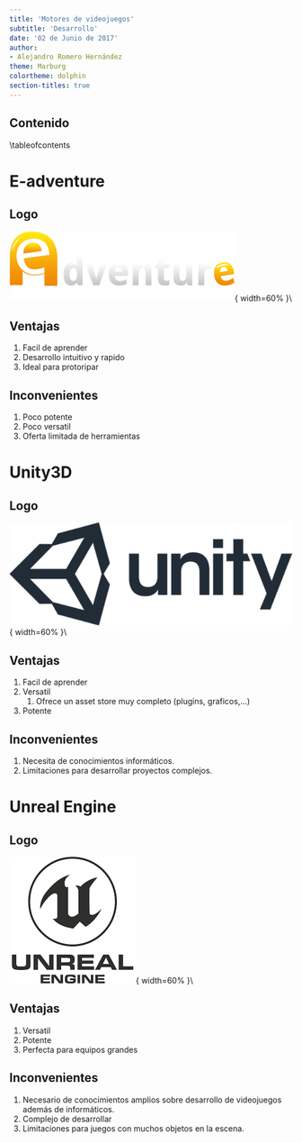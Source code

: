 ```yaml
---
title: 'Motores de videojuegos'
subtitle: 'Desarrollo'
date: '02 de Junio de 2017'
author:
- Alejandro Romero Hernández
theme: Marburg
colortheme: dolphin
section-titles: true
---
```


## Contenido

\tableofcontents

# E-adventure

## Logo

![Primer ejemplo JavaScript](logoeAd1.5.png){ width=60% }\ 

## Ventajas

1. Facil de aprender
2. Desarrollo intuitivo y rapido
3. Ideal para protoripar

## Inconvenientes

1. Poco potente
2. Poco versatil
3. Oferta limitada de herramientas

# Unity3D

## Logo

![Primer ejemplo JavaScript](unity-logo.png){ width=60% }\ 

## Ventajas

1. Facil de aprender
2. Versatil
	1. Ofrece un asset store muy completo (plugins, graficos,...)
3. Potente

## Inconvenientes

1. Necesita de conocimientos informáticos.
2. Limitaciones para desarrollar proyectos complejos.

# Unreal Engine

## Logo

![Primer ejemplo JavaScript](Unreal-logo.png){ width=60% }\ 

## Ventajas

1. Versatil
2. Potente
3. Perfecta para equipos grandes

## Inconvenientes

1. Necesario de conocimientos amplios sobre desarrollo de videojuegos además de informáticos.
2. Complejo de desarrollar
3. Limitaciones para juegos con muchos objetos en la escena.
